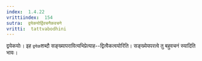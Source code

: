 ```yaml
---
index:  1.4.22
vrittiindex:  154
sutra:  द्वयेकयोर्द्विवचनैकवचने
vritti:  tattvabodhini 
---
```


द्वयेकयोः। इह `द्वयेक`शब्दौ सङ्ख्यापरावित्यभिप्रेत्याह--द्वित्वैकत्वयोरिति। सङ्ख्येयपरत्वे तु बहुवचनं स्यादिति भावः।

